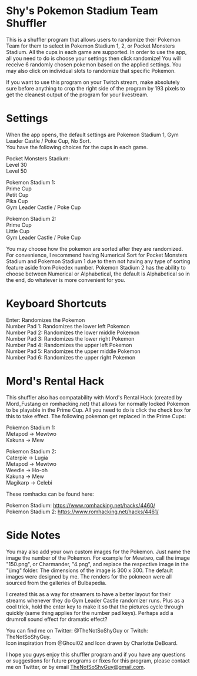 # Shy's Pokemon Stadium Team Shuffler
This is a shuffler program that allows users to randomize their Pokemon Team for them to select in Pokemon Stadium 1, 2, or Pocket Monsters Stadium.
All the cups in each game are supported. In order to use the app, all you need to do is choose your settings then click randomize! You will receive 6 randomly chosen pokemon based on the applied settings. You may also click on individual slots to randomize that specific Pokemon.  
  
If you want to use this program on your Twitch stream, make absolutely sure before anything to crop the right side of the program by 193 pixels to get the cleanest output of the program for your livestream.
    
# Settings
When the app opens, the default settings are Pokemon Stadium 1, Gym Leader Castle / Poke Cup, No Sort.  
You have the following choices for the cups in each game.  
  
  Pocket Monsters Stadium:  
   Level 30  
   Level 50  

  Pokemon Stadium 1:  
   Prime Cup  
   Petit Cup  
   Pika Cup  
   Gym Leader Castle / Poke Cup 
  
  Pokemon Stadium 2:  
   Prime Cup  
   Little Cup  
   Gym Leader Castle / Poke Cup  
   
You may choose how the pokemon are sorted after they are randomized. For convenience, I recommend having Numerical Sort for Pocket Monsters Stadium and Pokemon Stadium 1 due to them not having any type of sorting feature aside from Pokedex number. Pokemon Stadium 2 has the ability to choose between Numerical or Alphabetical, the default is Alphabetical so in the end, do whatever is more convenient for you.

# Keyboard Shortcuts
Enter: Randomizes the Pokemon  
Number Pad 1: Randomizes the lower left Pokemon   
Number Pad 2: Randomizes the lower middle Pokemon   
Number Pad 3: Randomizes the lower right Pokemon   
Number Pad 4: Randomizes the upper left Pokemon   
Number Pad 5: Randomizes the upper middle Pokemon   
Number Pad 6: Randomizes the upper right Pokemon   


# Mord's Rental Hack
This shuffler also has compatability with Mord's Rental Hack (created by Mord_Fustang on romhacking.net) that allows for normally locked Pokemon to be playable in the Prime Cup. All you need to do is click the check box for this to take effect.
The following pokemon get replaced in the Prime Cups:

  Pokemon Stadium 1:  
   Metapod -> Mewtwo  
   Kakuna -> Mew  
  
  Pokemon Stadium 2:   
   Caterpie -> Lugia  
   Metapod -> Mewtwo  
   Weedle -> Ho-oh  
   Kakuna -> Mew  
   Magikarp -> Celebi  
    
   These romhacks can be found here:
   
   Pokemon Stadium:
   https://www.romhacking.net/hacks/4460/  
   Pokemon Stadium 2:
   https://www.romhacking.net/hacks/4461/
   
# Side Notes  
You may also add your own custom images for the Pokemon. Just name the image the number of the Pokemon. For example for Mewtwo, call the image "150.png", or Charmander, "4.png", and replace the respective image in the "\img" folder. The dimensions of the image is 300 x 300. The default images were designed by me. The renders for the pokmeon were all sourced from the galleries of Bulbapedia.  

I created this as a way for streamers to have a better layout for their streams whenever they do Gym Leader Castle randomizer runs. Plus as a cool trick, hold the enter key to make it so that the pictures cycle through quickly (same thing applies for the number pad keys). Perhaps add a drumroll sound effect for dramatic effect?

You can find me on Twitter: @TheNotSoShyGuy or Twitch: TheNotSoShyGuy.  
Icon inspiration from @Ghoul02 and Icon drawn by Charlotte DeBoard.  

I hope you guys enjoy this shuffler program and if you have any questions or suggestions for future programs or fixes for this program, please contact me on Twitter, or by email TheNotSoShyGuy@gmail.com.
